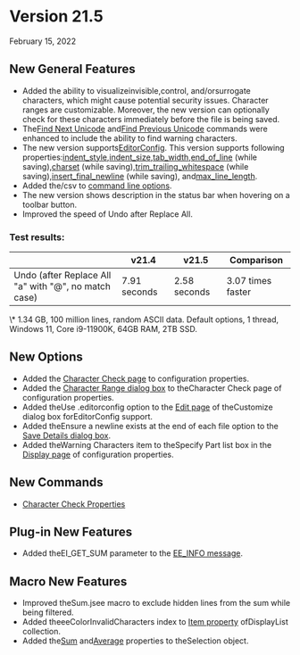 # Version 21.5

February 15, 2022

## New General Features

- Added the ability to visualizeinvisible,control, and/orsurrogate characters, which might cause potential security issues. Character ranges are customizable. Moreover, the new version can optionally check for these characters immediately before the file is being saved.
- The[Find Next Unicode](../cmd/search/find_next_unicode) and[Find Previous Unicode](../cmd/search/find_prev_unicode) commands were enhanced to include the ability to find warning characters.
- The new version supports[EditorConfig](https://editorconfig.org/). This version supports following properties:[indent\_style](https://github.com/editorconfig/editorconfig/wiki/EditorConfig-Properties#indent_style),[indent\_size](https://github.com/editorconfig/editorconfig/wiki/EditorConfig-Properties#indent_size),[tab\_width](https://github.com/editorconfig/editorconfig/wiki/EditorConfig-Properties#tab_width),[end\_of\_line](https://github.com/editorconfig/editorconfig/wiki/EditorConfig-Properties#end_of_line) (while saving),[charset](https://github.com/editorconfig/editorconfig/wiki/EditorConfig-Properties#charset) (while saving),[trim\_trailing\_whitespace](https://github.com/editorconfig/editorconfig/wiki/EditorConfig-Properties#trim_trailing_whitespace) (while saving),[insert\_final\_newline](https://github.com/editorconfig/editorconfig/wiki/EditorConfig-Properties#insert_final_newline) (while saving), and[max\_line\_length](https://github.com/editorconfig/editorconfig/wiki/EditorConfig-Properties#supported-by-a-limited-number-of-editors).
- Added the/csv to [command line options](../howto/file/file_commandline).
- The new version shows description in the status bar when hovering on a toolbar button.
- Improved the speed of Undo after Replace All.

### Test results:

|  | v21.4 | v21.5 | Comparison |
| --- | --- | --- | --- |
| Undo (after Replace All "a" with "@", no match case) | 7.91 seconds | 2.58 seconds | 3.07 times faster |

\\* 1.34 GB, 100 million lines, random ASCII data. Default options, 1 thread, Windows 11, Core i9-11900K, 64GB RAM, 2TB SSD.

## New Options

- Added the [Character Check page](../dlg/properties/char_check/index) to configuration properties.
- Added the [Character Range dialog box](../dlg/properties/char_check/char_range/index) to theCharacter Check page of configuration properties.
- Added theUse .editorconfig option to the [Edit page](../dlg/customize/edit/index) of theCustomize dialog box forEditorConfig support.
- Added theEnsure a newline exists at the end of each file option to the [Save Details dialog box](../dlg/properties/file/save_details/index).
- Added theWarning Characters item to theSpecify Part list box in the [Display page](../dlg/properties/display/index) of configuration properties.

## New Commands

- [Character Check Properties](../cmd/tools/property_char_check)

## Plug-in New Features

- Added theEI\_GET\_SUM parameter to the [EE\_INFO message](../plugin/message/ee_info).

## Macro New Features

- Improved theSum.jsee macro to exclude hidden lines from the sum while being filtered.
- Added theeeColorInvalidCharacters index to [Item property](../macro/display_list/item) ofDisplayList collection.
- Added the[Sum](../macro/selection/sum) and[Average](../macro/selection/average) properties to theSelection object.
